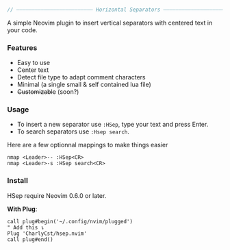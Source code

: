 ```rs

// ————————————————————————— Horizontal Separators —————————————————————————— //

```

A simple Neovim plugin to insert vertical separators with centered text in your code.

### Features

- Easy to use
- Center text
- Detect file type to adapt comment characters
- Minimal (a single small & self contained lua file)
- ~~Customizable~~ (soon?)

### Usage

- To insert a new separator use `:HSep`, type your text and press Enter.
- To search separators use `:Hsep search`.

Here are a few optionnal mappings to make things easier

```vim
nmap <Leader>-- :HSep<CR>
nmap <Leader>-s :HSep search<CR>
```

### Install

HSep require Neovim 0.6.0 or later.

**With Plug**:

```vim
call plug#begin('~/.config/nvim/plugged')
" Add this ↴
Plug 'CharlyCst/hsep.nvim'
call plug#end()
```

